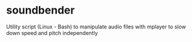 soundbender
===========

Utility script (Linux - Bash) to manipulate audio files with mplayer to slow down speed and pitch independently
